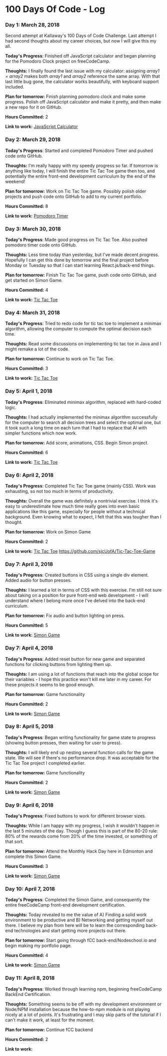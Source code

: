 # 100 Days Of Code - Log

### Day 1: March 28, 2018
Second attempt at Kallaway's 100 Days of Code Challenge. Last attempt I had second thoughts about my career choices, but now I will give this my all.

**Today's Progress**: Finished off JavaScript calculator and began planning for the Pomodoro Clock project on freeCodeCamp.

**Thoughts:** I finally found the last issue with my calculator: assigning *array1 = array2* makes both *array1* and *array2* reference the same array.
With that last little bug gone, the calculator works beautifully, with keyboard support included.

**Plan for tomorrow:** Finish planning pomodoro clock and make some progress. Polish off JavaScript calculator and make it pretty, and then make a new repo for it on GitHub.

**Hours Committed:** 2

**Link to work:** [JavaScript Calculator](https://codepen.io/sjcUofA/pen/EEXmxO)

### Day 2: March 29, 2018

**Today's Progress**: Started and completed Pomodoro Timer and pushed code onto GitHub.

**Thoughts:** I'm really happy with my speedy progress so far. If tomorrow is anything like today, I will finish the entire Tic Tac Toe game then too, and potentially the entire front-end development curriculum by the end of the weekend!

**Plan for tomorrow:** Work on Tic Tac Toe game. Possibly polish older projects and push code onto GitHub to add to my current portfolio.

**Hours Committed:** 8

**Link to work:** [Pomodoro Timer](https://codepen.io/sjcUofA/pen/BrYQOg)

### Day 3: March 30, 2018

**Today's Progress**: Made good progress on Tic Tac Toe. Also pushed pomodoro timer code onto GitHub.

**Thoughts:** Less time today than yesterday, but I've made decent progress. Hopefully I can get this done by tomorrow and the final project before Monday or Tuesday so that I can start learning React\.js/back-end things.

**Plan for tomorrow:** Finish Tic Tac Toe game, push code onto GitHub, and get started on Simon Game.

**Hours Committed:** 4

**Link to work:** [Tic Tac Toe](https://codepen.io/sjcUofA/pen/bvvwwR)

### Day 4: March 31, 2018

**Today's Progress**: Tried to redo code for tic tac toe to implement a minimax algorithm, allowing the computer to compute the optimal decision each time. 

**Thoughts:** Read some discussions on implementing tic tac toe in Java and I might remake a lot of the code.

**Plan for tomorrow:** Continue to work on Tic Tac Toe.

**Hours Committed:** 3

**Link to work:** [Tic Tac Toe](https://codepen.io/sjcUofA/pen/bvvwwR)

### Day 5: April 1, 2018

**Today's Progress**: Eliminated minimax algorithm, replaced with hard-coded logic.

**Thoughts:** I had actually implemented the minimax algorithm successfully for the computer to search all decision trees and select the optimal one, but it took such a long time on each turn that I had to replace that AI with simpler functions which now work.

**Plan for tomorrow:** Add score, animations, CSS. Begin Simon project.

**Hours Committed:** 6

**Link to work:** [Tic Tac Toe](https://codepen.io/sjcUofA/pen/bvvwwR)

### Day 6: April 2, 2018

**Today's Progress**: Completed Tic Tac Toe game (mainly CSS). Work was exhausting, so not too much in terms of productivity.

**Thoughts:** Overall the game was definitely a nontrivial exercise. I think it's easy to underestimate how much time really goes into even basic applications like this game, especially for people without a technical background. Even knowing what to expect, I felt that this was tougher than I thought.

**Plan for tomorrow:** Work on Simon Game

**Hours Committed:** 2

**Link to work:** [Tic Tac Toe](https://codepen.io/sjcUofA/pen/bvvwwR)
https://github.com/sjcUofA/Tic-Tac-Toe-Game

### Day 7: April 3, 2018

**Today's Progress**: Created buttons in CSS using a single div element. Added audio for button presses.

**Thoughts:** I learned a lot in terms of CSS with this exercise. I'm still not sure about taking on a position for pure front-end web development - I will understand where I belong more once I've delved into the back-end curriculum.

**Plan for tomorrow:** Fix audio and button lighting on press.

**Hours Committed:** 5

**Link to work:** [Simon Game](https://github.com/sjcUofA/Simon-Game)

### Day 7: April 4, 2018

**Today's Progress**: Added reset button for new game and separated functions for clicking buttons from lighting them up.

**Thoughts:** I am using a lot of functions that reach into the global scope for their variables - I hope this practice won't kill me later in my career. For these projects it seems to be good enough.

**Plan for tomorrow:** Game functionality

**Hours Committed:** 2

**Link to work:** [Simon Game](https://github.com/sjcUofA/Simon-Game)

### Day 8: April 5, 2018

**Today's Progress**: Began writing functionality for game state to progress (showing button presses, then waiting for user to press).

**Thoughts:** I will likely end up nesting several function calls for the game state. We will see if there's no performance drop. It was acceptable for the Tic Tac Toe project I completed earlier.

**Plan for tomorrow:** Game functionality

**Hours Committed:** 2

**Link to work:** [Simon Game](https://github.com/sjcUofA/Simon-Game)

### Day 9: April 6, 2018

**Today's Progress**: Fixed buttons to work for different browser sizes.

**Thoughts:** While I am happy with my progress, I wish it wouldn't happen in the last 5 minutes of the day. Though I guess this is part of the 80-20 rule: 80% of the rewards come from 20% of the time invested, or something of that sort.

**Plan for tomorrow:** Attend the Monthly Hack Day here in Edmonton and complete this Simon Game.

**Hours Committed:** 3

**Link to work:** [Simon Game](https://github.com/sjcUofA/Simon-Game)

### Day 10: April 7, 2018

**Today's Progress**: Completed the Simon Game, and consequently the entire freeCodeCamp front-end development certification.

**Thoughts:** Today revealed to me the value of A) Finding a solid work environment to be productive and B) Networking and getting myself out there. I believe my plan from here will be to learn the corresponding back-end technologies and start getting more projects out there.

**Plan for tomorrow:** Start going through fCC back-end/Nodeschool.io and begin making my portfolio page.

**Hours Committed:** 4

**Link to work:** [Simon Game](https://github.com/sjcUofA/Simon-Game)

### Day 11: April 8, 2018

**Today's Progress**: Worked through learning npm, beginning freeCodeCamp BackEnd Certification.

**Thoughts:** Something seems to be off with my development environment or Node/NPM installation because the how-to-npm module is not playing nicely at a lot of points. It's frustrating and I may skip parts of the tutorial if I can't make it work, at least for the moment.

**Plan for tomorrow:** Continue fCC backend

**Hours Committed:** 2

**Link to work:** 

